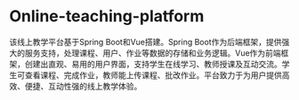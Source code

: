 # Online-teaching-platform
该线上教学平台基于Spring Boot和Vue搭建。Spring Boot作为后端框架，提供强大的服务支持，处理课程、用户、作业等数据的存储和业务逻辑。Vue作为前端框架，创建出直观、易用的用户界面，支持学生在线学习、教师授课及互动交流。学生可查看课程、完成作业，教师能上传课程、批改作业。平台致力于为用户提供高效、便捷、互动性强的线上教学体验。
